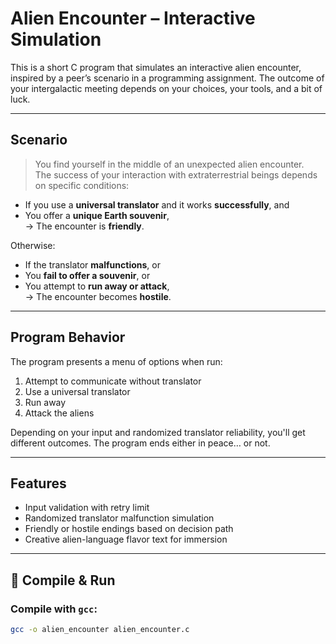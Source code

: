 # Alien Encounter – Interactive Simulation

This is a short C program that simulates an interactive alien encounter, inspired by a peer’s scenario in a programming assignment. The outcome of your intergalactic meeting depends on your choices, your tools, and a bit of luck.

---

## Scenario

> You find yourself in the middle of an unexpected alien encounter.  
> The success of your interaction with extraterrestrial beings depends on specific conditions:
- If you use a **universal translator** and it works **successfully**, and
- You offer a **unique Earth souvenir**,  
→ The encounter is **friendly**.

Otherwise:
- If the translator **malfunctions**, or
- You **fail to offer a souvenir**, or
- You attempt to **run away or attack**,  
→ The encounter becomes **hostile**.

---

##  Program Behavior

The program presents a menu of options when run:
1. Attempt to communicate without translator  
2. Use a universal translator  
3. Run away  
4. Attack the aliens  

Depending on your input and randomized translator reliability, you'll get different outcomes. The program ends either in peace… or not.

---

##  Features

- Input validation with retry limit
- Randomized translator malfunction simulation
- Friendly or hostile endings based on decision path
- Creative alien-language flavor text for immersion

---

## 🔧 Compile & Run

### Compile with `gcc`:
```bash
gcc -o alien_encounter alien_encounter.c
